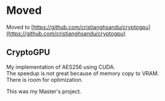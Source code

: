 # Moved  
Moved to [https://github.com/cristianghsandu/cryptogpu](https://github.com/cristianghsandu/cryptogpu)

CryptoGPU
---------
My implementation of AES256 using CUDA.  
The speedup is not great because of memory copy to VRAM.  
There is room for optimization.  

This was my Master's project.  
